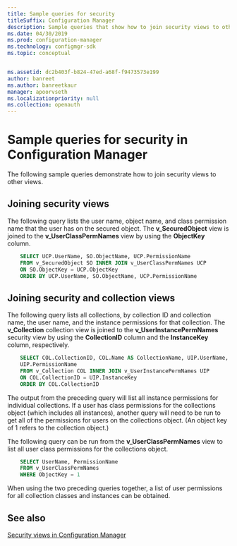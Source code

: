 ```yaml
---
title: Sample queries for security
titleSuffix: Configuration Manager
description: Sample queries that show how to join security views to other views.
ms.date: 04/30/2019
ms.prod: configuration-manager
ms.technology: configmgr-sdk
ms.topic: conceptual


ms.assetid: dc2b403f-b824-47ed-a68f-f9473573e199
author: banreet
ms.author: banreetkaur
manager: apoorvseth
ms.localizationpriority: null
ms.collection: openauth
---
```


# Sample queries for security in Configuration Manager

The following sample queries demonstrate how to join security views to other views.

## Joining security views

The following query lists the user name, object name, and class permission name that the user has on the secured object. The **v_SecuredObject** view is joined to the **v_UserClassPermNames** view by using the **ObjectKey** column.

```sql
    SELECT UCP.UserName, SO.ObjectName, UCP.PermissionName 
    FROM v_SecuredObject SO INNER JOIN v_UserClassPermNames UCP 
    ON SO.ObjectKey = UCP.ObjectKey 
    ORDER BY UCP.UserName, SO.ObjectName, UCP.PermissionName 
```

## Joining security and collection views

The following query lists all collections, by collection ID and collection name, the user name, and the instance permissions for that collection. The **v_Collection** collection view is joined to the **v_UserInstancePermNames** security view by using the **CollectionID** column and the **InstanceKey** column, respectively.

```sql
    SELECT COL.CollectionID, COL.Name AS CollectionName, UIP.UserName, 
    UIP.PermissionName 
    FROM v_Collection COL INNER JOIN v_UserInstancePermNames UIP 
    ON COL.CollectionID = UIP.InstanceKey 
    ORDER BY COL.CollectionID 
```

The output from the preceding query will list all instance permissions for individual collections. If a user has class permissions for the collections object (which includes all instances), another query will need to be run to get all of the permissions for users on the collections object. (An object key of 1 refers to the collection object.)

The following query can be run from the **v_UserClassPermNames** view to list all user class permissions for the collections object.

```sql
    SELECT UserName, PermissionName 
    FROM v_UserClassPermNames 
    WHERE ObjectKey = 1 
```

When using the two preceding queries together, a list of user permissions for all collection classes and instances can be obtained.

## See also

[Security views in Configuration Manager](security-views-configuration-manager.md)
